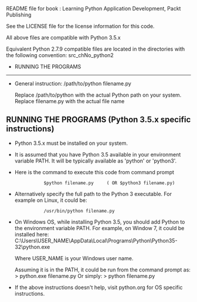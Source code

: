 README file for book : Learning Python Application Development, Packt Publishing

	
See the LICENSE file for the license information for this code.
    
All above files are compatible with Python 3.5.x

Equivalent Python 2.7.9 compatible files are located in the directories with the following convention:
        src_chNo_python2


* RUNNING THE PROGRAMS
----------------------
- General instruction: 
  /path/to/python  filename.py
  
  Replace /path/to/python with the actual Python path on your system.
  Replace filename.py with the actual file name

RUNNING THE PROGRAMS (Python 3.5.x specific instructions)
--------------------
- Python 3.5.x must be installed on your system.
- It is assumed that you have Python 3.5 available in your environment
  variable PATH. It will be typically available as 'python' or 'python3'.
- Here is the command to execute this code from command prompt

                 $python filename.py     ( OR $python3 filename.py)

- Alternatively specify the full path to the Python 3 executable.
  For example on Linux, it could be:

                 /usr/bin/python filename.py

- On Windows OS, while installing Python 3.5, you should add Python
 to the environment variable PATH. For example, on Window 7, it could be
 installed here:
    C:\Users\USER_NAME\AppData\Local\Programs\Python\Python35-32\python.exe

    Where USER_NAME is your Windows user name.

    Assuming it is in the PATH, it could be run from the command prompt as:
        > python.exe filename.py
    Or simply:
        > python filename.py

 - If the above instructions doesn't help, visit python.org for OS
  specific instructions.
  

